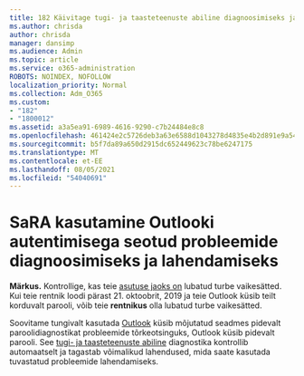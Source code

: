 ```yaml
---
title: 182 Käivitage tugi- ja taasteteenuste abiline diagnoosimiseks ja lahendamiseks Outlook autentimisprobleemid
ms.author: chrisda
author: chrisda
manager: dansimp
ms.audience: Admin
ms.topic: article
ms.service: o365-administration
ROBOTS: NOINDEX, NOFOLLOW
localization_priority: Normal
ms.collection: Adm_O365
ms.custom:
- "182"
- "1800012"
ms.assetid: a3a5ea91-6989-4616-9290-c7b24484e8c8
ms.openlocfilehash: 461424e2c5726deb3a63e6588d1043278d4835e4b2d891e9a5413d54bc445a72
ms.sourcegitcommit: b5f7da89a650d2915dc652449623c78be6247175
ms.translationtype: MT
ms.contentlocale: et-EE
ms.lasthandoff: 08/05/2021
ms.locfileid: "54040691"
---
```

# <a name="use-sara-to-diagnose-and-resolve-outlook-authentication-issues"></a>SaRA kasutamine Outlooki autentimisega seotud probleemide diagnoosimiseks ja lahendamiseks

**Märkus.** Kontrollige, kas teie [asutuse jaoks on](https://aka.ms/securitydefaults) lubatud turbe vaikesätted. Kui teie rentnik loodi pärast 21. oktoobrit, 2019 ja teie Outlook küsib teilt korduvalt parooli, võib teie **rentnikus** olla lubatud turbe vaikesätted.

Soovitame tungivalt kasutada [Outlook](https://aka.ms/SaRA-OutlookPwdPrompt-Alchemy) küsib mõjutatud seadmes pidevalt paroolidiagnostikat probleemide tõrkeotsinguks, Outlook küsib pidevalt parooli. See [tugi- ja taasteteenuste abiline](https://diagnostics.office.com/#/) diagnostika kontrollib automaatselt ja tagastab võimalikud lahendused, mida saate kasutada tuvastatud probleemide lahendamiseks.
